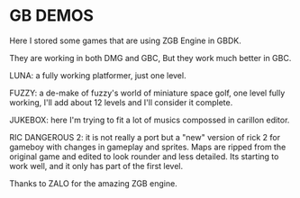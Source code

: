 # GB DEMOS
Here I stored some games that are using ZGB Engine in GBDK.

They are working in both DMG and GBC, But they work much better in GBC.

LUNA: a fully working platformer, just one level.

FUZZY: a de-make of fuzzy's world of miniature space golf, one level fully working, I'll add about 12 levels and I'll consider it complete.

JUKEBOX: here I'm trying to fit a lot of musics compossed in carillon editor.

RIC DANGEROUS 2: it is not really a port but a "new" version of rick 2 for gameboy with changes in gameplay and sprites. Maps are ripped from the original game and edited to look rounder and less detailed. Its starting to work well, and it only has part of the first level.

Thanks to ZALO for the amazing ZGB engine.
